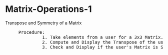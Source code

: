 # Matrix-Operations-1
Transpose and Symmetry of a Matrix
<pre>     Procedure:
              1. Take elements from a user for a 3x3 Matrix.
              2. Compute and Display the Transpose of the user's Matrix.
              3. Check and Display if the user's Matrix is Symmetric or not.
</pre>
